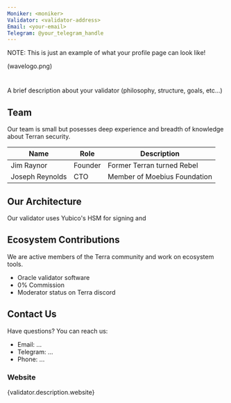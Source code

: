 ```yaml
---
Moniker: <moniker>
Validator: <validator-address>
Email: <your-email>
Telegram: @your_telegram_handle
---
```


NOTE: This is just an example of what your profile page can look like!

 (wavelogo.png)
  
# <moniker> 

A brief description about your validator (philosophy, structure, goals, etc...)

## Team

Our team is small but posesses deep experience and breadth of knowledge about Terran security.

| Name            | Role    | Description                  |
| --------------- | ------- | ---------------------------- |
| Jim Raynor      | Founder | Former Terran turned Rebel   |
| Joseph Reynolds | CTO     | Member of Moebius Foundation |

## Our Architecture

Our validator uses Yubico's HSM for signing and

## Ecosystem Contributions

We are active members of the Terra community and work on ecosystem tools.

- Oracle validator software
- 0% Commission
- Moderator status on Terra discord

## Contact Us

Have questions? You can reach us:

- Email: ...
- Telegram: ...
- Phone: ...

### Website

{validator.description.website}
